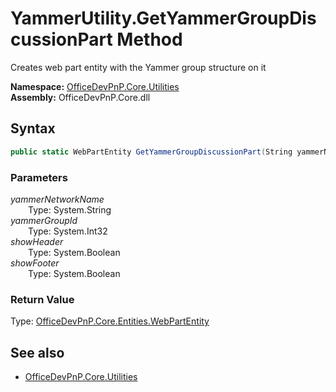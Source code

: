 # YammerUtility.GetYammerGroupDiscussionPart Method  
Creates web part entity with the Yammer group structure on it  

**Namespace:** [OfficeDevPnP.Core.Utilities](OfficeDevPnP.Core.Utilities.md)  
**Assembly:** OfficeDevPnP.Core.dll  
## Syntax
```C#
public static WebPartEntity GetYammerGroupDiscussionPart(String yammerNetworkName, Int32 yammerGroupId, Boolean showHeader, Boolean showFooter)
```
### Parameters
*yammerNetworkName*  
&emsp;&emsp;Type: System.String  
*yammerGroupId*  
&emsp;&emsp;Type: System.Int32  
*showHeader*  
&emsp;&emsp;Type: System.Boolean  
*showFooter*  
&emsp;&emsp;Type: System.Boolean  
### Return Value
Type: [OfficeDevPnP.Core.Entities.WebPartEntity](OfficeDevPnP.Core.Entities.WebPartEntity.md)  


## See also
- [OfficeDevPnP.Core.Utilities](OfficeDevPnP.Core.Utilities.md)
